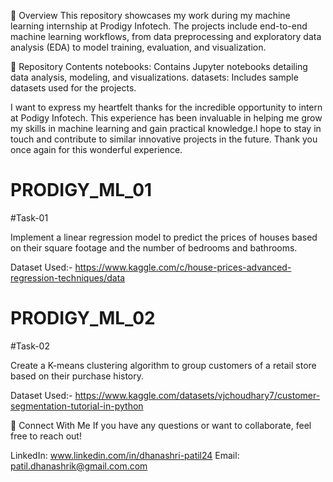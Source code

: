 📝 Overview
This repository showcases my work during my machine learning internship at Prodigy Infotech. The projects include end-to-end machine learning workflows, from data preprocessing and exploratory data analysis (EDA) to model training, evaluation, and visualization.


📂 Repository Contents
notebooks: Contains Jupyter notebooks detailing data analysis, modeling, and visualizations.
datasets: Includes sample datasets used for the projects.


I want to express my heartfelt thanks for the incredible opportunity to intern at Podigy Infotech. This experience has been invaluable in helping me grow my skills in machine learning and gain practical knowledge.I hope to stay in touch and contribute to similar innovative projects in the future. Thank you once again for this wonderful experience.


# PRODIGY_ML_01

#Task-01

Implement a linear regression model to predict the prices of houses based on their square footage and the number of bedrooms and bathrooms.

Dataset Used:-  https://www.kaggle.com/c/house-prices-advanced-regression-techniques/data


# PRODIGY_ML_02

#Task-02

Create a K-means clustering algorithm to group customers of a retail store based on their purchase history.

Dataset Used:- https://www.kaggle.com/datasets/vjchoudhary7/customer-segmentation-tutorial-in-python



🤝 Connect With Me
If you have any questions or want to collaborate, feel free to reach out!

LinkedIn: www.linkedin.com/in/dhanashri-patil24
Email: patil.dhanashrik@gmail.com.com




